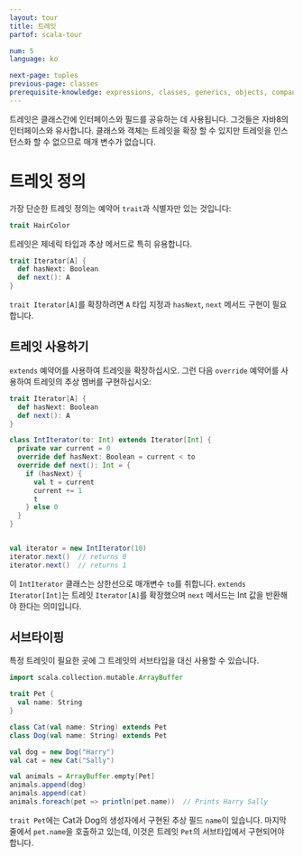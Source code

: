 ```yaml
---
layout: tour
title: 트레잇
partof: scala-tour

num: 5
language: ko

next-page: tuples
previous-page: classes
prerequisite-knowledge: expressions, classes, generics, objects, companion-objects
---
```


트레잇은 클래스간에 인터페이스와 필드를 공유하는 데 사용됩니다. 그것들은 자바8의 인터페이스와 유사합니다. 클래스와 객체는 트레잇을 확장 할 수 있지만 트레잇을 인스턴스화 할 수 없으므로 매개 변수가 없습니다.

# 트레잇 정의
가장 단순한 트레잇 정의는 예약어 `trait`과 식별자만 있는 것입니다:

```scala mdoc
trait HairColor
```

트레잇은 제네릭 타입과 추상 메서드로 특히 유용합니다.
```scala mdoc
trait Iterator[A] {
  def hasNext: Boolean
  def next(): A
}
```

`trait Iterator[A]`를 확장하려면 `A` 타입 지정과 `hasNext`, `next` 메서드 구현이 필요합니다.

## 트레잇 사용하기
`extends` 예약어를 사용하여 트레잇을 확장하십시오. 그런 다음 `override` 예약어를 사용하여 트레잇의 추상 멤버를 구현하십시오:
```scala mdoc
trait Iterator[A] {
  def hasNext: Boolean
  def next(): A
}

class IntIterator(to: Int) extends Iterator[Int] {
  private var current = 0
  override def hasNext: Boolean = current < to
  override def next(): Int = {
    if (hasNext) {
      val t = current
      current += 1
      t
    } else 0
  }
}


val iterator = new IntIterator(10)
iterator.next()  // returns 0
iterator.next()  // returns 1
```
이 `IntIterator` 클래스는 상한선으로 매개변수 `to`를 취합니다. `extends Iterator[Int]`는 트레잇 `Iterator[A]`를 확장했으며 `next` 메서드는 Int 값을 반환해야 한다는 의미입니다.

## 서브타이핑
특정 트레잇이 필요한 곳에 그 트레잇의 서브타입을 대신 사용할 수 있습니다.
```scala mdoc
import scala.collection.mutable.ArrayBuffer

trait Pet {
  val name: String
}

class Cat(val name: String) extends Pet
class Dog(val name: String) extends Pet

val dog = new Dog("Harry")
val cat = new Cat("Sally")

val animals = ArrayBuffer.empty[Pet]
animals.append(dog)
animals.append(cat)
animals.foreach(pet => println(pet.name))  // Prints Harry Sally
```
`trait Pet`에는 Cat과 Dog의 생성자에서 구현된 추상 필드 `name`이 있습니다. 마지막 줄에서 `pet.name`을 호출하고 있는데, 이것은 트레잇 `Pet`의 서브타입에서 구현되어야 합니다.
